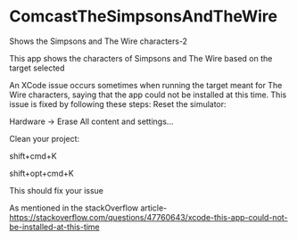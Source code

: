 # ComcastTheSimpsonsAndTheWire
Shows the Simpsons and The Wire characters-2

This app shows the characters of Simpsons and The Wire based on the target selected

An XCode issue occurs sometimes when running the target meant for The Wire characters, saying that the app could not be installed at this time. This issue is fixed by following these steps: Reset the simulator:

Hardware -> Erase All content and settings...

Clean your project:

shift+cmd+K

shift+opt+cmd+K

This should fix your issue

As mentioned in the stackOverflow article- https://stackoverflow.com/questions/47760643/xcode-this-app-could-not-be-installed-at-this-time
